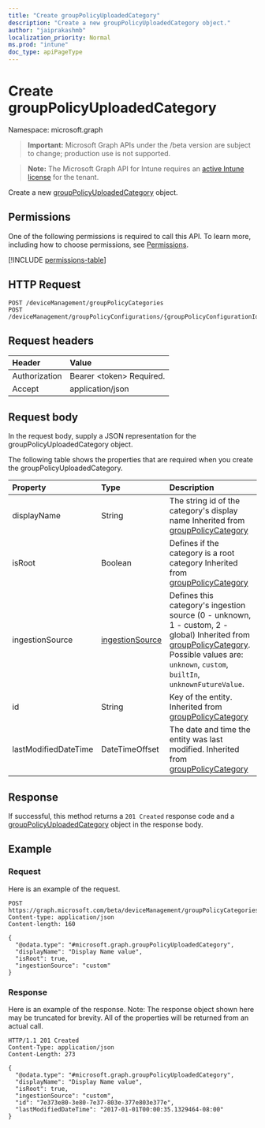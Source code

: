 ```yaml
---
title: "Create groupPolicyUploadedCategory"
description: "Create a new groupPolicyUploadedCategory object."
author: "jaiprakashmb"
localization_priority: Normal
ms.prod: "intune"
doc_type: apiPageType
---
```


# Create groupPolicyUploadedCategory

Namespace: microsoft.graph

> **Important:** Microsoft Graph APIs under the /beta version are subject to change; production use is not supported.

> **Note:** The Microsoft Graph API for Intune requires an [active Intune license](https://go.microsoft.com/fwlink/?linkid=839381) for the tenant.

Create a new [groupPolicyUploadedCategory](../resources/intune-grouppolicy-grouppolicyuploadedcategory.md) object.

## Permissions
One of the following permissions is required to call this API. To learn more, including how to choose permissions, see [Permissions](/graph/permissions-reference).

<!-- { "blockType": "permissions", "name": "intune_grouppolicy_grouppolicyuploadedcategory_create" } -->
[!INCLUDE [permissions-table](../includes/permissions/intune-grouppolicy-grouppolicyuploadedcategory-create-permissions.md)]

## HTTP Request
<!-- {
  "blockType": "ignored"
}
-->
``` http
POST /deviceManagement/groupPolicyCategories
POST /deviceManagement/groupPolicyConfigurations/{groupPolicyConfigurationId}/definitionValues/{groupPolicyDefinitionValueId}/presentationValues/{groupPolicyPresentationValueId}/presentation/definition/category/children
```

## Request headers
|Header|Value|
|:---|:---|
|Authorization|Bearer &lt;token&gt; Required.|
|Accept|application/json|

## Request body
In the request body, supply a JSON representation for the groupPolicyUploadedCategory object.

The following table shows the properties that are required when you create the groupPolicyUploadedCategory.

|Property|Type|Description|
|:---|:---|:---|
|displayName|String|The string id of the category's display name Inherited from [groupPolicyCategory](../resources/intune-grouppolicy-grouppolicycategory.md)|
|isRoot|Boolean|Defines if the category is a root category Inherited from [groupPolicyCategory](../resources/intune-grouppolicy-grouppolicycategory.md)|
|ingestionSource|[ingestionSource](../resources/intune-grouppolicy-ingestionsource.md)|Defines this category's ingestion source (0 - unknown, 1 - custom, 2 - global) Inherited from [groupPolicyCategory](../resources/intune-grouppolicy-grouppolicycategory.md). Possible values are: `unknown`, `custom`, `builtIn`, `unknownFutureValue`.|
|id|String|Key of the entity. Inherited from [groupPolicyCategory](../resources/intune-grouppolicy-grouppolicycategory.md)|
|lastModifiedDateTime|DateTimeOffset|The date and time the entity was last modified. Inherited from [groupPolicyCategory](../resources/intune-grouppolicy-grouppolicycategory.md)|



## Response
If successful, this method returns a `201 Created` response code and a [groupPolicyUploadedCategory](../resources/intune-grouppolicy-grouppolicyuploadedcategory.md) object in the response body.

## Example

### Request
Here is an example of the request.
``` http
POST https://graph.microsoft.com/beta/deviceManagement/groupPolicyCategories
Content-type: application/json
Content-length: 160

{
  "@odata.type": "#microsoft.graph.groupPolicyUploadedCategory",
  "displayName": "Display Name value",
  "isRoot": true,
  "ingestionSource": "custom"
}
```

### Response
Here is an example of the response. Note: The response object shown here may be truncated for brevity. All of the properties will be returned from an actual call.
``` http
HTTP/1.1 201 Created
Content-Type: application/json
Content-Length: 273

{
  "@odata.type": "#microsoft.graph.groupPolicyUploadedCategory",
  "displayName": "Display Name value",
  "isRoot": true,
  "ingestionSource": "custom",
  "id": "7e373e80-3e80-7e37-803e-377e803e377e",
  "lastModifiedDateTime": "2017-01-01T00:00:35.1329464-08:00"
}
```
